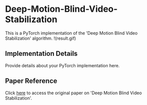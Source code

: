 # Deep-Motion-Blind-Video-Stabilization

This is a PyTorch implementation of the 'Deep Motion Blind Video Stabilization' algorithm.
!(result.gif)

## Implementation Details

Provide details about your PyTorch implementation here.

## Paper Reference

Click [here](<https://arxiv.org/abs/2011.09697>) to access the original paper on 'Deep Motion Blind Video Stabilization'.

